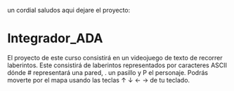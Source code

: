 
un cordial saludos aqui dejare el proyecto:

# Integrador_ADA
El proyecto de este curso consistirá en un videojuego de texto de recorrer laberintos. Este consistirá de laberintos representados por caracteres ASCII dónde # representará una pared, . un pasillo y P el personaje.  Podrás moverte por el mapa usando las teclas ↑ ↓ ← → de tu teclado.

